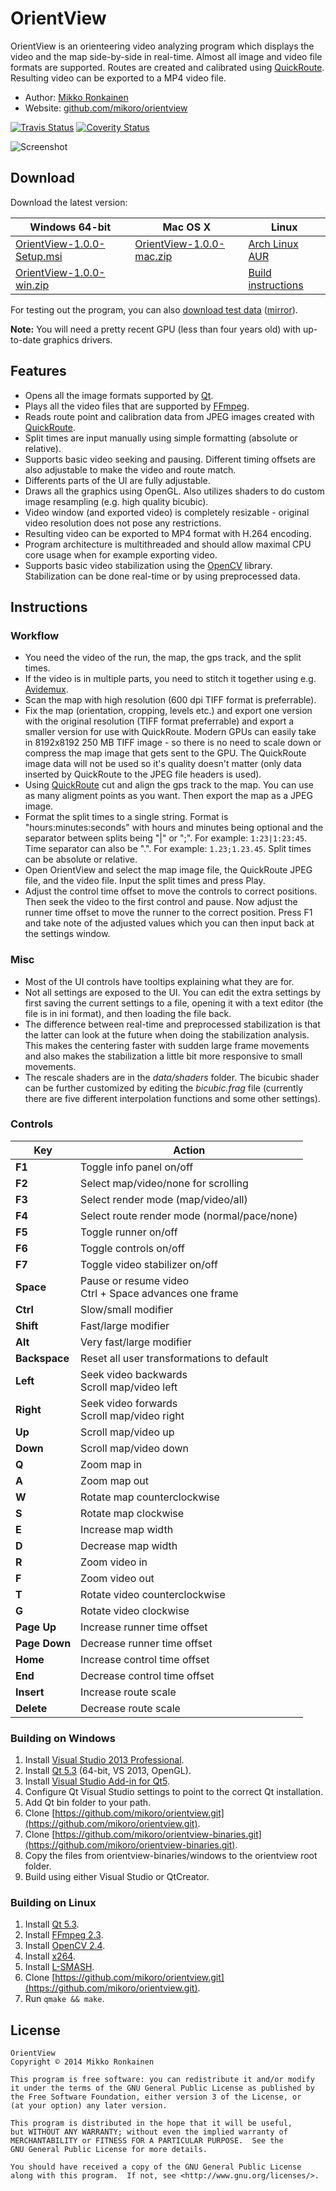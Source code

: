 # OrientView

OrientView is an orienteering video analyzing program which displays the video and the map side-by-side in real-time. Almost all image and video file formats are supported. Routes are created and calibrated using [QuickRoute](http://www.matstroeng.se/quickroute/en/). Resulting video can be exported to a MP4 video file.

* Author: [Mikko Ronkainen](http://mikkoronkainen.com)
* Website: [github.com/mikoro/orientview](https://github.com/mikoro/orientview)

[![Travis Status](https://travis-ci.org/mikoro/orientview.svg?branch=master)](https://travis-ci.org/mikoro/orientview)
[![Coverity Status](https://scan.coverity.com/projects/2849/badge.svg)](https://scan.coverity.com/projects/2849)

![Screenshot](http://mikoro.github.io/images/orientview/readme-screenshot.jpg "Screenshot")

## Download

Download the latest version:

| Windows 64-bit                                                                                                         | Mac OS X                                                                                                           | Linux                                                            |
|------------------------------------------------------------------------------------------------------------------------|--------------------------------------------------------------------------------------------------------------------|------------------------------------------------------------------|
| [OrientView-1.0.0-Setup.msi](https://github.com/mikoro/orientview/releases/download/v1.0.0/OrientView-1.0.0-Setup.msi) | [OrientView-1.0.0-mac.zip](https://github.com/mikoro/orientview/releases/download/v1.0.0/OrientView-1.0.0-mac.zip) | [Arch Linux AUR](https://aur.archlinux.org/packages/orientview/) |
| [OrientView-1.0.0-win.zip](https://github.com/mikoro/orientview/releases/download/v1.0.0/OrientView-1.0.0-win.zip)     | &nbsp;                                                                                                             | [Build instructions](#linux_build)                               |

For testing out the program, you can also [download test data](https://mega.co.nz/#F!nM1gHbZJ!pvFqf3UOrHrmMyuUTlMSrg) ([mirror](http://orientview-test.s3-website-us-east-1.amazonaws.com/)).

**Note:** You will need a pretty recent GPU (less than four years old) with up-to-date graphics drivers.

## Features

* Opens all the image formats supported by [Qt](http://qt-project.org/doc/qt/QImage.html#reading-and-writing-image-files).
* Plays all the video files that are supported by [FFmpeg](https://www.ffmpeg.org/general.html#Supported-File-Formats_002c-Codecs-or-Features).
* Reads route point and calibration data from JPEG images created with [QuickRoute](http://www.matstroeng.se/quickroute/en/).
* Split times are input manually using simple formatting (absolute or relative).
* Supports basic video seeking and pausing. Different timing offsets are also adjustable to make the video and route match.
* Differents parts of the UI are fully adjustable.
* Draws all the graphics using OpenGL. Also utilizes shaders to do custom image resampling (e.g. high quality bicubic).
* Video window (and exported video) is completely resizable - original video resolution does not pose any restrictions.
* Resulting video can be exported to MP4 format with H.264 encoding.
* Program architecture is multithreaded and should allow maximal CPU core usage when for example exporting video.
* Supports basic video stabilization using the [OpenCV](http://opencv.org/) library. Stabilization can be done real-time or by using preprocessed data.

## Instructions

### Workflow

* You need the video of the run, the map, the gps track, and the split times.
* If the video is in multiple parts, you need to stitch it together using e.g. [Avidemux](http://fixounet.free.fr/avidemux/).
* Scan the map with high resolution (600 dpi TIFF format is preferrable).
* Fix the map (orientation, cropping, levels etc.) and export one version with the original resolution (TIFF format preferrable) and export a smaller version for use with QuickRoute. Modern GPUs can easily take in 8192x8192 250 MB TIFF image - so there is no need to scale down or compress the map image that gets sent to the GPU. The QuickRoute image data will not be used so it's quality doesn't matter (only data inserted by QuickRoute to the JPEG file headers is used).
* Using [QuickRoute](http://www.matstroeng.se/quickroute/en/) cut and align the gps track to the map. You can use as many aligment points as you want. Then export the map as a JPEG image.
* Format the split times to a single string. Format is "hours:minutes:seconds" with hours and minutes being optional and the separator between splits being "|" or ";". For example: `1:23|1:23:45`. Time separator can also be ".". For example: `1.23;1.23.45`. Split times can be absolute or relative.
* Open OrientView and select the map image file, the QuickRoute JPEG file, and the video file. Input the split times and press Play.
* Adjust the control time offset to move the controls to correct positions. Then seek the video to the first control and pause. Now adjust the runner time offset to move the runner to the correct position. Press F1 and take note of the adjusted values which you can then input back at the settings window.

### Misc

* Most of the UI controls have tooltips explaining what they are for.
* Not all settings are exposed to the UI. You can edit the extra settings by first saving the current settings to a file, opening it with a text editor (the file is in ini format), and then loading the file back.
* The difference between real-time and preprocessed stabilization is that the latter can look at the future when doing the stabilization analysis. This makes the centering faster with sudden large frame movements and also makes the stabilization a little bit more responsive to small movements.
* The rescale shaders are in the *data/shaders* folder. The bicubic shader can be further customized by editing the *bicubic.frag* file (currently there are five different interpolation functions and some other settings).

### Controls

| Key           | Action                                                     |
|---------------|------------------------------------------------------------|
| **F1**        | Toggle info panel on/off                                   |
| **F2**        | Select map/video/none for scrolling                        |
| **F3**        | Select render mode (map/video/all)                         |
| **F4**        | Select route render mode (normal/pace/none)                |
| **F5**        | Toggle runner on/off                                       |
| **F6**        | Toggle controls on/off                                     |
| **F7**        | Toggle video stabilizer on/off                             |
| **Space**     | Pause or resume video <br> Ctrl + Space advances one frame |
| **Ctrl**      | Slow/small modifier                                        |
| **Shift**     | Fast/large modifier                                        |
| **Alt**       | Very fast/large modifier                                   |
| **Backspace** | Reset all user transformations to default                  |
| **Left**      | Seek video backwards <br> Scroll map/video left            |
| **Right**     | Seek video forwards <br> Scroll map/video right            |
| **Up**        | Scroll map/video up                                        |
| **Down**      | Scroll map/video down                                      |
| **Q**         | Zoom map in                                                |
| **A**         | Zoom map out                                               |
| **W**         | Rotate map counterclockwise                                |
| **S**         | Rotate map clockwise                                       |
| **E**         | Increase map width                                         |
| **D**         | Decrease map width                                         |
| **R**         | Zoom video in                                              |
| **F**         | Zoom video out                                             |
| **T**         | Rotate video counterclockwise                              |
| **G**         | Rotate video clockwise                                     |
| **Page Up**   | Increase runner time offset                                |
| **Page Down** | Decrease runner time offset                                |
| **Home**      | Increase control time offset                               |
| **End**       | Decrease control time offset                               |
| **Insert**    | Increase route scale                                       |
| **Delete**    | Decrease route scale                                       |

### Building on Windows

1. Install [Visual Studio 2013 Professional](http://www.visualstudio.com/).
2. Install [Qt 5.3](http://qt-project.org/downloads) (64-bit, VS 2013, OpenGL).
3. Install [Visual Studio Add-in for Qt5](http://qt-project.org/downloads).
4. Configure Qt Visual Studio settings to point to the correct Qt installation.
5. Add Qt bin folder to your path.
1. Clone [https://github.com/mikoro/orientview.git](https://github.com/mikoro/orientview.git).
2. Clone [https://github.com/mikoro/orientview-binaries.git](https://github.com/mikoro/orientview-binaries.git).
3. Copy the files from orientview-binaries/windows to the orientview root folder.
4. Build using either Visual Studio or QtCreator.

### <a name="linux_build"></a>Building on Linux

1. Install [Qt 5.3](http://qt-project.org/).
2. Install [FFmpeg 2.3](https://www.ffmpeg.org/).
3. Install [OpenCV 2.4](http://opencv.org/).
4. Install [x264](http://www.videolan.org/developers/x264.html).
5. Install [L-SMASH](https://github.com/l-smash/l-smash).
6. Clone [https://github.com/mikoro/orientview.git](https://github.com/mikoro/orientview.git).
7. Run `qmake && make`.

## License

    OrientView
    Copyright © 2014 Mikko Ronkainen
    
    This program is free software: you can redistribute it and/or modify
    it under the terms of the GNU General Public License as published by
    the Free Software Foundation, either version 3 of the License, or
    (at your option) any later version.
    
    This program is distributed in the hope that it will be useful,
    but WITHOUT ANY WARRANTY; without even the implied warranty of
    MERCHANTABILITY or FITNESS FOR A PARTICULAR PURPOSE.  See the
    GNU General Public License for more details.
    
    You should have received a copy of the GNU General Public License
    along with this program.  If not, see <http://www.gnu.org/licenses/>.
